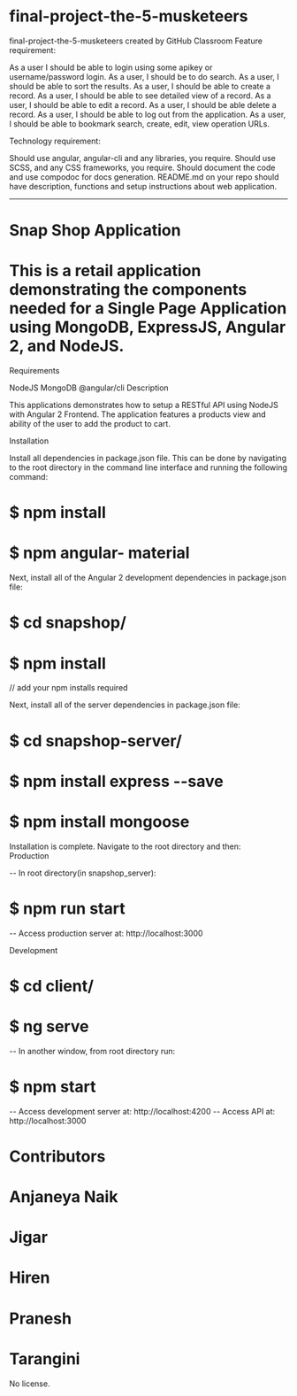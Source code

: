# final-project-the-5-musketeers
final-project-the-5-musketeers created by GitHub Classroom
Feature requirement:
 

As a user I should be able to login using some apikey or username/password login.
As a user, I should be to do search.
As a user, I should be able to sort the results.
As a user, I should be able to create a record.
As a user, I should be able to see detailed view of a record.
As a user, I should be able to edit a record.
As a user, I should be able delete a record.
As a user, I should be able to log out from the application.
As a user, I should be able to bookmark search, create, edit, view operation URLs.

Technology requirement:
 

Should use angular, angular-cli and any libraries, you require.
Should use SCSS, and any CSS frameworks, you require.
Should document the code and use compodoc for docs generation.
README.md on your repo should have description, functions and setup instructions about web application.

-------------------------------------------------------------------------------------------------------------------------------------
# Snap Shop Application

# This is a retail application demonstrating the components needed for a Single Page Application using MongoDB, ExpressJS, Angular 2, and NodeJS.

Requirements

NodeJS
MongoDB
@angular/cli
Description

This applications demonstrates how to setup a RESTful API using NodeJS with Angular 2 Frontend. The application features a products view and ability of the user to add the product to cart.

Installation

Install all dependencies in package.json file. This can be done by navigating to the root directory in the command line interface and running the following command:
# $ npm install
# $ npm angular- material


Next, install all of the Angular 2 development dependencies in package.json file:

# $ cd snapshop/

# $ npm install
// add your npm installs required

Next, install all of the server dependencies in package.json file:


# $ cd snapshop-server/

# $ npm install express --save 

# $ npm install mongoose 


Installation is complete. Navigate to the root directory and then:  
Production

-- In root directory(in snapshop_server):

# $ npm run start

-- Access production server at: http://localhost:3000

Development

# $ cd client/
# $ ng serve
-- In another window, from root directory run:

# $ npm start
-- Access development server at: http://localhost:4200
-- Access API at: http://localhost:3000


# Contributors
# Anjaneya Naik
# Jigar
# Hiren
# Pranesh
# Tarangini

No license.

